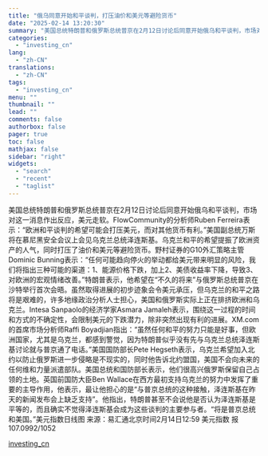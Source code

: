 ```yaml
---
title: "俄乌同意开始和平谈判，打压油价和美元等避险货币"
date: "2025-02-14 13:20:30"
summary: "美国总统特朗普和俄罗斯总统普京在2月12日讨论后同意开始俄乌和平谈判，市场对这一消息作出反应，美元走..."
categories:
  - "investing_cn"
lang:
  - "zh-CN"
translations:
  - "zh-CN"
tags:
  - "investing_cn"
menu: ""
thumbnail: ""
lead: ""
comments: false
authorbox: false
pager: true
toc: false
mathjax: false
sidebar: "right"
widgets:
  - "search"
  - "recent"
  - "taglist"
---
```


美国总统特朗普和俄罗斯总统普京在2月12日讨论后同意开始俄乌和平谈判，市场对这一消息作出反应，美元走软。FlowCommunity的分析师Ruben Ferreira表示：“欧洲和平谈判的希望可能会打压美元，而对其他货币有利。”美国副总统万斯将在慕尼黑安全会议上会见乌克兰总统泽连斯基。乌克兰和平的希望提振了欧洲资产的人气，同时打压了油价和美元等避险货币。野村证券的G10外汇策略主管Dominic Bunning表示：“任何可能趋向停火的举动都给美元带来明显的风险，我们将指出三种可能的渠道：1、能源价格下跌，加上2、美债收益率下降，导致3、对欧洲的宏观情绪改善。”特朗普表示，他希望在“不久的将来”与俄罗斯总统普京在沙特举行首次会晤。虽然取得进展的初步迹象会令美元承压，但乌克兰的和平之路将是艰难的，许多地缘政治分析人士担心，美国和俄罗斯实际上正在排挤欧洲和乌克兰。Intesa Sanpaolo的经济学家Asmara Jamaleh表示，围绕这一过程的时间和方式的不确定性，会限制美元的下跌潜力，除非突然出现有利的进展。XM.com的首席市场分析师Raffi Boyadjian指出：“虽然任何和平的努力只能是好事，但欧洲国家，尤其是乌克兰，都感到警觉，因为特朗普似乎没有先与乌克兰总统泽连斯基讨论就与普京通了电话。”美国国防部长Pete Hegseth表示，乌克兰希望加入北约以防止俄罗斯进一步侵略是不现实的，同时他告诉北约盟国，美国不会向未来的任何维和力量派遣部队。美国总统和国防部长表示，他们很高兴俄罗斯保留自己占领的土地。英国前国防大臣Ben Wallace在西方最初支持乌克兰的努力中发挥了重要的主导作用，他表示，最让他担心的是“与普京总统的这种接触，泽连斯基在昨天的新闻发布会上缺乏支持”。他指出，特朗普甚至不会说他是否认为泽连斯基是平等的，而且确实不觉得泽连斯基会成为这些谈判的主要参与者。“将是普京总统和美国。”美元指数日线图 来源：易汇通北京时间2月14日12:59 美元指数 报 107.0992/1052

[investing_cn](https://cn.investing.com/news/forex-news/article-2671447)
